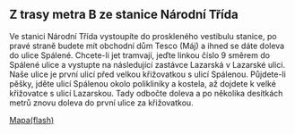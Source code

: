 ## Z trasy metra B ze stanice Národní Třída

Ve stanici Národní Třída vystoupíte do proskleného vestibulu stanice, po
pravé straně budete mít obchodní dům Tesco (Máj) a ihned se dáte doleva
do ulice Spálené. Chcete-li jet tramvají, jeďte linkou číslo 9 směrem do
Spálené ulice a vystupte na následující zastávce Lazarská v Lazarské
ulici. Naše ulice je první ulicí před velkou křižovatkou s ulicí
Spálenou. Půjdete-li pěšky, jděte ulicí Spálenou okolo polikliniky a
kostela, až dojdete k velké křižovatce s ulicí Lazarskou. Tady odbočte
doleva a po několika desítkách metrů znovu doleva do první ulice za
křižovatkou.

[Mapa(flash)](#1)
